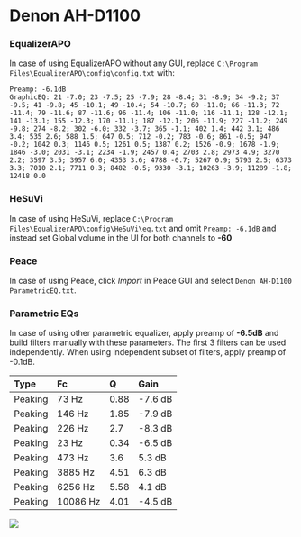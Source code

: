 # Denon AH-D1100

### EqualizerAPO
In case of using EqualizerAPO without any GUI, replace `C:\Program Files\EqualizerAPO\config\config.txt`
with:
```
Preamp: -6.1dB
GraphicEQ: 21 -7.0; 23 -7.5; 25 -7.9; 28 -8.4; 31 -8.9; 34 -9.2; 37 -9.5; 41 -9.8; 45 -10.1; 49 -10.4; 54 -10.7; 60 -11.0; 66 -11.3; 72 -11.4; 79 -11.6; 87 -11.6; 96 -11.4; 106 -11.0; 116 -11.1; 128 -12.1; 141 -13.1; 155 -12.3; 170 -11.1; 187 -12.1; 206 -11.9; 227 -11.2; 249 -9.8; 274 -8.2; 302 -6.0; 332 -3.7; 365 -1.1; 402 1.4; 442 3.1; 486 3.4; 535 2.6; 588 1.5; 647 0.5; 712 -0.2; 783 -0.6; 861 -0.5; 947 -0.2; 1042 0.3; 1146 0.5; 1261 0.5; 1387 0.2; 1526 -0.9; 1678 -1.9; 1846 -3.0; 2031 -3.1; 2234 -1.9; 2457 0.4; 2703 2.8; 2973 4.9; 3270 2.2; 3597 3.5; 3957 6.0; 4353 3.6; 4788 -0.7; 5267 0.9; 5793 2.5; 6373 3.3; 7010 2.1; 7711 0.3; 8482 -0.5; 9330 -3.1; 10263 -3.9; 11289 -1.8; 12418 0.0
```

### HeSuVi
In case of using HeSuVi, replace `C:\Program Files\EqualizerAPO\config\HeSuVi\eq.txt` and omit `Preamp:
-6.1dB` and instead set Global volume in the UI for both channels to **-60**

### Peace
In case of using Peace, click *Import* in Peace GUI and select `Denon AH-D1100 ParametricEQ.txt`.

### Parametric EQs
In case of using other parametric equalizer, apply preamp of **-6.5dB** and build filters manually
with these parameters. The first 3 filters can be used independently.
When using independent subset of filters, apply preamp of -0.1dB.

| Type    | Fc       |    Q | Gain    |
|:--------|:---------|:-----|:--------|
| Peaking | 73 Hz    | 0.88 | -7.6 dB |
| Peaking | 146 Hz   | 1.85 | -7.9 dB |
| Peaking | 226 Hz   | 2.7  | -8.3 dB |
| Peaking | 23 Hz    | 0.34 | -6.5 dB |
| Peaking | 473 Hz   | 3.6  | 5.3 dB  |
| Peaking | 3885 Hz  | 4.51 | 6.3 dB  |
| Peaking | 6256 Hz  | 5.58 | 4.1 dB  |
| Peaking | 10086 Hz | 4.01 | -4.5 dB |

![](https://raw.githubusercontent.com/jaakkopasanen/AutoEq/master/results/headphonecom/sbaf-serious/Denon%20AH-D1100/Denon%20AH-D1100.png)
